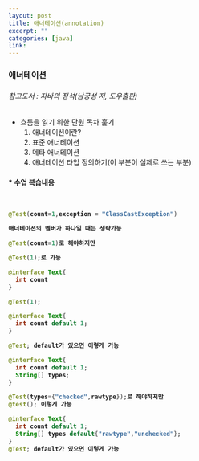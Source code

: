 ```yaml
---
layout: post
title: 애너테이션(annotation)
excerpt: ""
categories: [java]
link:
---
```

### 애너테이션
###### 참고도서 : 자바의 정석(남궁성 저, 도우출판)

* 흐름을 읽기 위한 단원 목차 훑기
  1. 애너테이션이란?
  2. 표준 애너테이션
  3. 메타 애너테이션
  4. 애너테이션 타입 정의하기(이 부분이 실제로 쓰는 부분)


<h4>* 수업 복습내용<h4>

~~~java


@Test(count=1,exception = "ClassCastException")

애너테이션의 멤버가 하나일 때는 생략가능

@Test(count=1)로 해야하지만

@Test(1);로 가능

@interface Text{
  int count
}

@Test(1);

@interface Text{
  int count default 1;
}

@Test; default가 있으면 이렇게 가능

@interface Text{
  int count default 1;
  String[] types;
}

@Test(types={"checked",rawtype});로 해야하지만
@test(); 이렇게 가능

@interface Text{
  int count default 1;
  String[] types default{"rawtype","unchecked"};
}
@Test; default가 있으면 이렇게 가능
~~~
